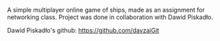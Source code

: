A simple multiplayer online game of ships, made as an assignment for networking class. Project was done in collaboration with  Dawid Piskadło.

Dawid Piskadło's github:
https://github.com/davzaiGit

